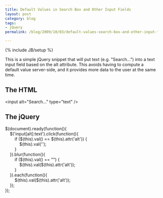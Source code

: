 ```yaml
---
title: Default Values in Search Box and Other Input Fields
layout: post
category: blog
tags:
- jQuery
permalink: /blog/2009/10/03/default-values-search-box-and-other-input-fields

---
```

{% include JB/setup %}
<div id="node-57" class="node node-blog node-promoted">
  <div class="content clearfix">
    <div class="field field-name-body field-type-text-with-summary field-label-hidden"><div class="field-items"><div class="field-item even"><p>This is a simple jQuery snippet that will put text (e.g. "Search...") into a text input field based on the alt attribute. This avoids having to compute a default value server-side, and it provides more data to the user at the same time.</p>
<!--break-->
<h2>The HTML</h2>
<p class="code">&lt;input alt="Search..." type="text" /&gt;</p>
<h2>The jQuery</h2>
<p class="code">$(document).ready(function(){<br />
    $('input[alt]:text').click(function(){<br />
        if ($(this).val() == $(this).attr('alt')) {<br />
            $(this).val('');<br />
        }<br />
    }).blur(function(){<br />
        if ($(this).val() == "") {<br />
            $(this).val($(this).attr('alt'));<br />
        }<br />
    }).each(function(){<br />
        $(this).val($(this).attr('alt'));<br />
    });<br />
});</p></div></div></div>  </div>
</div>
